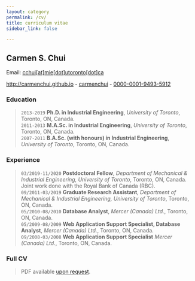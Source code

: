 ```yaml
---
layout: category
permalink: /cv/
title: curriculum vitae
sidebar_link: false

---
```


<!--
<body style="width:100%; height:100%; margin:0;">
<iframe src="https://docs.google.com/gview?url=http://carmenchui.github.io/files/cv_web.pdf&embedded=true" style="width:100%; height:100%;" frameborder="0"></iframe>
</body>

-->

## Carmen S. Chui

Email: <a href="mailto:cchui[at]mie[dot]utoronto[dot]ca">cchui[at]mie[dot]utoronto[dot]ca</a>

<div id="webaddress">
  <a href="http://carmenchui.github.io"><i class="fas fa-home"></i> http://carmenchui.github.io</a> - 
  <a href="https://github.com/carmenchui"><i class="fab fa-github"></i> carmenchui</a> - 
  <a href="http://orcid.org/0000-0001-9493-5912"><i class="ai ai-orcid"></i> 0000-0001-9493-5912</a>
</div>

### Education

> `2013-2019`
**Ph.D. in Industrial Engineering**, *University of Toronto*, Toronto, ON, Canada.<br/>
> `2011-2013`
**M.A.Sc. in Industrial Engineering**, *University of Toronto*, Toronto, ON, Canada.<br/>
> `2007-2011`
**B.A.Sc. (with honours) in Industrial Engineering**, *University of Toronto*, Toronto, ON, Canada.

### Experience

> `03/2019-11/2020`
**Postdoctoral Fellow**, *Department of Mechanical & Industrial Engineering, University of Toronto*, Toronto, ON, Canada.  Joint work done with the Royal Bank of Canada (RBC).<br/>
> `09/2011-03/2019`
**Graduate Research Assistant**, *Department of Mechanical & Industrial Engineering, University of Toronto*, Toronto, ON, Canada.<br/>
> `05/2010-08/2010`
**Database Analyst**, *Mercer (Canada) Ltd.*, Toronto, ON, Canada.<br/>
> `05/2009-08/2009`
**Web Application Support Specialist, Database Analyst**, *Mercer (Canada) Ltd.*, Toronto, ON, Canada.<br/>
> `09/2008-03/2008`
**Web Application Support Specialist** *Mercer (Canada) Ltd.*, Toronto, ON, Canada.

<!--
### Professional Development

> `06/2020`
**Applied Data Science with Python *Specialization)**, *University of Michigan* on Coursera, [Coursera Specialization ID#KCCBFVLRCF4Z](https://www.coursera.org/account/accomplishments/verify/KCCBFVLRCF4Z).
<ul><li>Introduction to Data Science in Python</li></ul><br/>
> `06/2020`
**Sequence Models**, *deeplearning.ai*, [Coursera Credential ID#KCCBFVLRCF4Z](https://www.coursera.org/account/accomplishments/verify/KCCBFVLRCF4Z).<br/>
> `06/2020`
**Convolutional Neural Networks**, *deeplearning.ai*, [Coursera Credential ID#KQ2MVZA695CD](https://www.coursera.org/account/accomplishments/verify/KQ2MVZA695CD).<br/>
> `06/2020`
**Structuring Machine Learning Projects**, *deeplearning.ai*, [Coursera Credential ID#VKTP2PQ7EPXK](https://www.coursera.org/account/accomplishments/verify/VKTP2PQ7EPXK).<br/>
> `06/2020`
**Improving Deep Neural Networks: Hyperparameter tuning, Regularization and Optimization**, *deeplearning.ai*, [Coursera Credential ID#FYXU2R2HJMN5](https://www.coursera.org/account/accomplishments/verify/FYXU2R2HJMN5).<br/>
> `07/2020`
**Motion Planning for Self-Driving Cars**, *University of Toronto*, [Coursera Credential ID#AJDTY8YTTFXZ](https://www.coursera.org/account/accomplishments/verify/AJDTY8YTTFXZ).<br/>
> `07/2020`
**Visual Perception for Self-Driving Cars**, *University of Toronto*, [Coursera Credential ID#DLT2ZAUWM2LU](https://www.coursera.org/account/accomplishments/verify/DLT2ZAUWM2LU).<br/>
> `07/2020`
**State Estimation and Localization for Self-Driving Cars**, *University of Toronto*, [Coursera Credential ID#B58ZCHFLEV5A](https://www.coursera.org/account/accomplishments/verify/B58ZCHFLEV5A).<br/>
> `07/2020`
**Introduction to Self-Driving Cars**, *University of Toronto*, [Coursera Credential ID#GA2KZG9AA33Z](https://www.coursera.org/account/accomplishments/verify/GA2KZG9AA33Z).<br/>


#### MOOC Specializations

> `07/2020`
**Self-Driving Cars (Specialization)**, *University of Toronto* on Coursera, [Coursera Specialization ID#XWZB9H8YRPM7](https://www.coursera.org/account/accomplishments/specialization/XWZB9H8YRPM7).<br/>
> `07/2020`
**Machine Learning (Specialization)**, *University of Washington* on Coursera, [Coursera Specialization ID#NRGZ96LVEP7B](https://www.coursera.org/account/accomplishments/specialization/NRGZ96LVEP7B).<br/>
> `07/2020`
**TensorFlow in Practice (Specialization)**, *deeplearning.ai* on Coursera, [Coursera Specialization ID#3WAE76Y9WYJ4](https://www.coursera.org/account/accomplishments/specialization/3WAE76Y9WYJ4).<br/>
> `06/2020`
**Deep Learning (Specialization)**, *deeplearning.ai* on Coursera, [Coursera Specialization ID#6EJ4ZS4FMZVC](https://www.coursera.org/account/accomplishments/specialization/6EJ4ZS4FMZVC).<br/>


#### MOOC Certificates

> `07/2020`
**Java Programming: Arrays, Lists, and Structured Data**, *Duke University*, [Coursera Credential ID#GVK79DTMZT4L](https://www.coursera.org/account/accomplishments/verify/GVK79DTMZT4L).<br/>
> `07/2020`
**Java Programming: Principles of Software Design**, *Duke University*, [Coursera Credential ID#H6NGXXCDWBKU](https://www.coursera.org/account/accomplishments/verify/H6NGXXCDWBKU).<br/>
> `07/2020`
**Java Programming: Arrays, Lists, and Structured Data**, *Duke University*, [Coursera Credential ID#GVK79DTMZT4L](https://www.coursera.org/account/accomplishments/verify/GVK79DTMZT4L).<br/>
> `07/2020`
**Java Programming: Solving Problems with Software**, *Duke University*, [Coursera Credential ID#GFRMR3WEU2MD](https://www.coursera.org/account/accomplishments/verify/GFRMR3WEU2MD).<br/>
> `07/2020`
**Programming Foundations with JavaScript, HTML and CSS**, *Duke University*, [Coursera Credential ID#8YSXQYEKLA2B](https://www.coursera.org/account/accomplishments/verify/8YSXQYEKLA2B).<br/>
> `06/2020`
**Neural Networks and Deep Learning**, *Google Cloud*, [Coursera Credential ID#5ECT8ZCZSW5B](https://www.coursera.org/account/accomplishments/verify/5ECT8ZCZSW5B).<br/>
> `06/2020`
**Getting Started with AWS Machine Learning**, *Amazon Web Services*, [Coursera Credential ID#TDQZYX5FMX5M](https://www.coursera.org/account/accomplishments/verify/TDQZYX5FMX5M).<br/>

#### Other
> `06/2018`
**[Prospective Professors in Training (PPIT) Program Certificate](http://gradstudies.engineering.utoronto.ca/research-degrees/prospective-professors-in-training/)**, *University of Toronto*.<br/>
> `09/2012`
**[Teaching Fundamentals (TF) Certificate](http://tatp.utoronto.ca/certificate-program/tf-certificate/)**, *University of Toronto*.<br/>
-->

### Full CV

> PDF available [upon request](mailto:cchui[at]mie[dot]utoronto[dot]ca).

<!--
> PDF available: [PDF](../files/cv_web.pdf).

### Mailing Address
> Carmen Chui, Ph.D.<br/>
> Department of Mechanical & Industrial Engineering<br/>
> 5 King’s College Road<br/>
> University of Toronto<br/>
> Toronto, Ontario M5S 3G8<br/>
> CANADA

-->